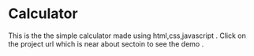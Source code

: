 # Calculator

This is the the simple calculator made using html,css,javascript .
Click on the project url which is near about sectoin to see the demo .

